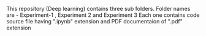 This repository (Deep learning) contains three sub folders.
Folder names are - Experiment-1 , Experiment 2 and Experiment 3
Each one contains code source file having ".ipynb" extension and PDF documentaion of ".pdf" extension 
